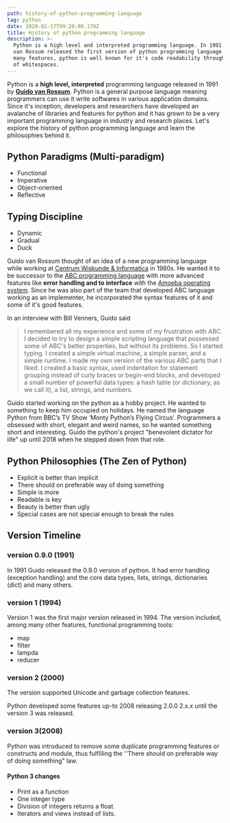 ```yaml
---
path: history-of-python-programming-language
tag: python
date: 2020-02-17T09:28:00.170Z
title: History of python programming language
description: >-
  Python is a high level and interpreted programming language. In 1991, Guido
  van Rossum released the first version of python programming language. Among
  many features, python is well known for it's code readability through the use
  of whitespaces.
---
```

Python is a **high level, interpreted** programming language released in 1991 by **[Guido van Rossum](https://gvanrossum.github.io/)**. Python is a general purpose language meaning programmers can use it write softwares in various application domains. Since it's inception, developers and researchers have developed an avalanche of libraries and features for python and it has grown to be a very important programming language in industry and research places. Let's explore the history of python programming language and learn the philosophies behind it.

## Python Paradigms (Multi-paradigm)

* Functional
* Imperative
* Object-oriented
* Reflective

## Typing Discipline

* Dynamic
* Gradual
* Duck

Guido van Rossum thought of an idea of a new programming language while working at [Centrum Wiskunde & Informatica](https://www.cwi.nl/) in 1980s. He wanted it to be successor to the [ABC programming language](https://homepages.cwi.nl/~steven/abc/) with more advanced features like **error handling and to interface** with the [Amoeba operating system](https://www.cs.vu.nl/pub/amoeba/). Since he was also part of the team that developed ABC language working as an implementer, he incorporated the syntax features of it and some of it's good features. 

In an interview with Bill Venners, Guido said 

> I remembered all my experience and some of my frustration with ABC. I decided to try to design a simple scripting language that possessed some of ABC's better properties, but without its problems. So I started typing. I created a simple virtual machine, a simple parser, and a simple runtime. I made my own version of the various ABC parts that I liked. I created a basic syntax, used indentation for statement grouping instead of curly braces or begin-end blocks, and developed a small number of powerful data types: a hash table (or dictionary, as we call it), a list, strings, and numbers.

Guido started working on the python as a hobby project. He wanted to something to keep him occupied on holidays. He named the language Python from BBC’s TV Show ‘Monty Python’s Flying Circus’. Programmers a obsessed with short, elegant and weird names, so he wanted something short and interesting. Guido the python's project "benevolent dictator for life" up until 2018 when he stepped down from that role. 

## Python Philosophies (The Zen of Python)

* Explicit is better than implicit
* There should on preferable way of doing something
* Simple is more
* Readable is key
* Beauty is better than ugly
* Special cases are not special enough to break the rules

## Version Timeline

### version 0.9.0 (1991)

In 1991 Guido released the 0.9.0 version of python. It had error handling (exception handling) and the core data types, lists, strings, dictionaries (dict) and many others.

### version 1 (1994)

Version 1 was the first major version released in 1994. The version included, among many other features, functional programming tools:

* map
* filter
* lampda
* reducer

### version 2 (2000)

The version supported Unicode and garbage collection features.

Python developed some features up-to 2008 releasing 2.0.0 2.x.x until the version 3 was released.

### version 3(**2008)**

Python was introduced to remove some duplicate programming features or constructs and module, thus fulfilling the ''There should on preferable way of doing something" law.

#### Python 3 changes

* Print as a function
* One integer type
* Division of integers returns a float.
* Iterators and views instead of lists.
